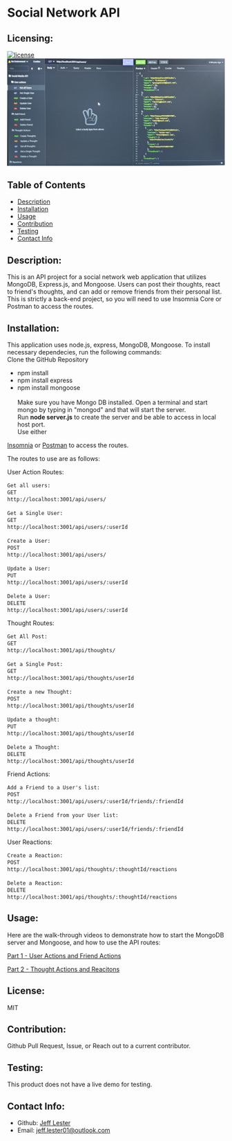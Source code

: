 # Social Network API

## Licensing:

[![license](https://img.shields.io/badge/license-MIT-blue)](https://shields.io)
![Insomnia Routes](./img/pic1.jpg)

## Table of Contents

- [Description](#description)
- [Installation](#installation)
- [Usage](#usage)
- [Contribution](#contribution)
- [Testing](#testing)
- [Contact Info](#contact-info)

## Description:

This is an API project for a social network web application that utilizes MongoDB, Express.js, and Mongoose. Users can post their thoughts, react to friend's thoughts, and can add or remove friends from their personal list.
This is strictly a back-end project, so you will need to use Insomnia Core or Postman to access the routes.

## Installation:

This application uses node.js, express, MongoDB, Mongoose. To install necessary dependecies, run the following commands:
<br />
Clone the GitHub Repository
<br />

- npm install
- npm install express
- npm install mongoose
  <br />
  <br />
  Make sure you have Mongo DB installed. Open a terminal and start mongo by typing in "mongod" and that will start the server.
  <br />
  Run <strong>node server.js</strong> to create the server and be able to access in local host port.
  <br />Use either

[Insomnia](https://insomnia.rest/download)
or
[Postman](https://www.postman.com/) to access the routes.

The routes to use are as follows:

User Action Routes:

```
Get all users:
GET
http://localhost:3001/api/users/

Get a Single User:
GET
http://localhost:3001/api/users/:userId

Create a User:
POST
http://localhost:3001/api/users/

Update a User:
PUT
http://localhost:3001/api/users/:userId

Delete a User:
DELETE
http://localhost:3001/api/users/:userId

```

Thought Routes:

```
Get All Post:
GET
http://localhost:3001/api/thoughts/

Get a Single Post:
GET
http://localhost:3001/api/thoughts/userId

Create a new Thought:
POST
http://localhost:3001/api/thoughts/userId

Update a thought:
PUT
http://localhost:3001/api/thoughts/userId

Delete a Thought:
DELETE
http://localhost:3001/api/thoughts/userId
```

Friend Actions:

```
Add a Friend to a User's list:
POST
http://localhost:3001/api/users/:userId/friends/:friendId

Delete a Friend from your User list:
DELETE
http://localhost:3001/api/users/:userId/friends/:friendId

```

User Reactions:

```
Create a Reaction:
POST
http://localhost:3001/api/thoughts/:thoughtId/reactions

Delete a Reaction:
DELETE
http://localhost:3001/api/thoughts/:thoughtId/reactions

```

## Usage:

Here are the walk-through videos to demonstrate how to start the MongoDB server and Mongoose, and how to use the API routes:

[Part 1 - User Actions and Friend Actions](https://youtu.be/XDvEREkNssE)

[Part 2 - Thought Actions and Reacitons](https://youtu.be/XDvEREkNssE)

## License:

MIT

## Contribution:

Github Pull Request, Issue, or Reach out to a current contributor.

## Testing:

This product does not have a live demo for testing.

## Contact Info:

- Github: [Jeff Lester](https://github.com/JeffGoji)
- Email: jeff.lester01@outlook.com
